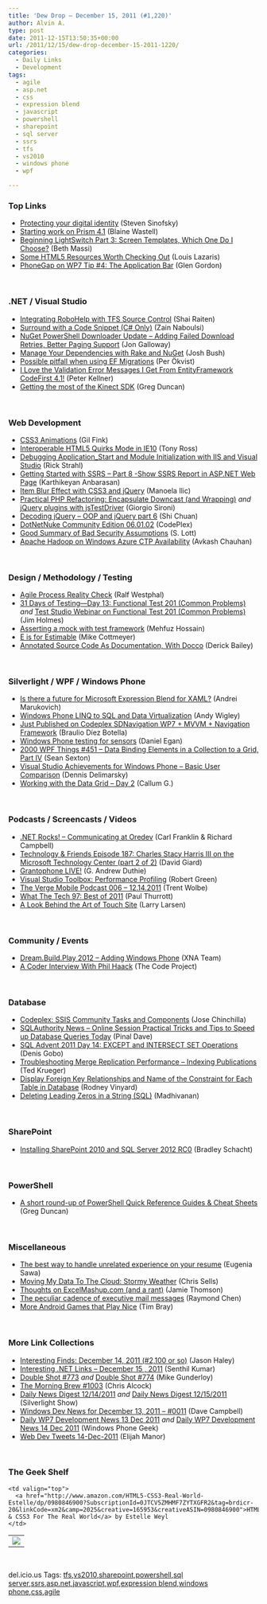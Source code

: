 ```yaml
---
title: 'Dew Drop – December 15, 2011 (#1,220)'
author: Alvin A.
type: post
date: 2011-12-15T13:50:35+00:00
url: /2011/12/15/dew-drop-december-15-2011-1220/
categories:
  - Daily Links
  - Development
tags:
  - agile
  - asp.net
  - css
  - expression blend
  - javascript
  - powershell
  - sharepoint
  - sql server
  - ssrs
  - tfs
  - vs2010
  - windows phone
  - wpf

---
```

### <a name="top"></a>Top Links

  * [Protecting your digital identity][1] (Steven Sinofsky)
  * [Starting work on Prism 4.1][2] (Blaine Wastell)
  * [Beginning LightSwitch Part 3: Screen Templates, Which One Do I Choose?][3] (Beth Massi)
  * [Some HTML5 Resources Worth Checking Out][4] (Louis Lazaris)
  * [PhoneGap on WP7 Tip #4: The Application Bar][5] (Glen Gordon)

&#160;

### <a name="dotnet"></a>.NET / Visual Studio

  * [Integrating RoboHelp with TFS Source Control][6] (Shai Raiten)
  * [Surround with a Code Snippet (C# Only)][7] (Zain Naboulsi)
  * [NuGet PowerShell Downloader Update &#8211; Adding Failed Download Retries, Better Paging Support][8] (Jon Galloway)
  * [Manage Your Dependencies with Rake and NuGet][9] (Josh Bush)
  * [Possible pitfall when using EF Migrations][10] (Per Ökvist)
  * [I Love the Validation Error Messages I Get From EntityFramework CodeFirst 4.1!][11] (Peter Kellner)
  * [Getting the most of the Kinect SDK][12] (Greg Duncan)

&#160;

### <a name="web"></a>Web Development

  * [CSS3 Animations][13] (Gil Fink)
  * [Interoperable HTML5 Quirks Mode in IE10][14] (Tony Ross)
  * [Debugging Application_Start and Module Initialization with IIS and Visual Studio][15] (Rick Strahl)
  * [Getting Started with SSRS – Part 8 -Show SSRS Report in ASP.NET Web Page][16] (Karthikeyan Anbarasan)
  * [Item Blur Effect with CSS3 and jQuery][17] (Manoela Ilic)
  * [Practical PHP Refactoring: Encapsulate Downcast (and Wrapping)][18] _and_ [jQuery plugins with jsTestDriver][19] (Giorgio Sironi)
  * [Decoding jQuery – OOP and jQuery part 6][20] (Shi Chuan)
  * <a href="http://dotnetnuke.codeplex.com/releases/view/78212" target="_blank">DotNetNuke Community Edition 06.01.02</a> (CodePlex)
  * [Good Summary of Bad Security Assumptions][21] (S. Lott)
  * [Apache Hadoop on Windows Azure CTP Availability][22] (Avkash Chauhan)

&#160;

### <a name="design"></a>Design / Methodology / Testing

  * [Agile Process Reality Check][23] (Ralf Westphal)
  * [31 Days of Testing—Day 13: Functional Test 201 (Common Problems)][24] _and_ [Test Studio Webinar on Functional Test 201 (Common Problems)][25] (Jim Holmes)
  * [Asserting a mock with test framework][26] (Mehfuz Hossain)
  * [E is for Estimable][27] (Mike Cottmeyer)
  * [Annotated Source Code As Documentation, With Docco][28] (Derick Bailey)

&#160;

### <a name="silverlight"></a>Silverlight / WPF / Windows Phone

  * [Is there a future for Microsoft Expression Blend for XAML?][29] (Andrei Marukovich)
  * [Windows Phone LINQ to SQL and Data Virtualization][30] (Andy Wigley)
  * [Just Published on Codeplex SDNavigation WP7 + MVVM + Navigation Framework][31] (Braulio Díez Botella)
  * [Windows Phone testing for sensors][32] (Daniel Egan)
  * <a href="http://wpf.2000things.com/2011/12/15/451-data-binding-elements-in-a-collection-to-a-grid-part-iv/" target="_blank">2000 WPF Things #451 – Data Binding Elements in a Collection to a Grid, Part IV</a> (Sean Sexton)
  * [Visual Studio Achievements for Windows Phone &#8211; Basic User Comparison][33] (Dennis Delimarsky)
  * [Working with the Data Grid – Day 2][34] (Callum G.)

&#160;

### <a name="podcasts"></a>Podcasts / Screencasts / Videos

  * <a href="http://www.dotnetrocks.com/default.aspx?ShowNum=724" target="_blank">.NET Rocks! &#8211; Communicating at Oredev</a> (Carl Franklin & Richard Campbell)
  * <a href="http://feedproxy.google.com/~r/TechnologyAndFriends/~3/mCj8kD7Rz8M/tf187.aspx" target="_blank">Technology & Friends Episode 187: Charles Stacy Harris III on the Microsoft Technology Center (part 2 of 2)</a> (David Giard)
  * [Grantophone LIVE!][35] (G. Andrew Duthie)
  * [Visual Studio Toolbox: Performance Profiling][36] (Robert Green)
  * [The Verge Mobile Podcast 006 &#8211; 12.14.2011][37] (Trent Wolbe)
  * [What The Tech 97: Best of 2011][38] (Paul Thurrott)
  * [A Look Behind the Art of Touch Site][39] (Larry Larsen)

&#160;

### <a name="events"></a>Community / Events

  * [Dream.Build.Play 2012 – Adding Windows Phone][40] (XNA Team)
  * [A Coder Interview With Phil Haack][41] (The Code Project)

&#160;

### <a name="sql"></a>Database

  * [Codeplex: SSIS Community Tasks and Components][42] (Jose Chinchilla)
  * [SQLAuthority News – Online Session Practical Tricks and Tips to Speed up Database Queries Today][43] (Pinal Dave)
  * [SQL Advent 2011 Day 14: EXCEPT and INTERSECT SET Operations][44] (Denis Gobo)
  * [Troubleshooting Merge Replication Performance – Indexing Publications][45] (Ted Krueger)
  * [Display Foreign Key Relationships and Name of the Constraint for Each Table in Database][46] (Rodney Vinyard)
  * [Deleting Leading Zeros in a String (SQL)][47] (Madhivanan)

&#160;

### <a name="sp"></a>SharePoint

  * [Installing SharePoint 2010 and SQL Server 2012 RC0][48] (Bradley Schacht)

&#160;

### <a name="ps"></a>PowerShell

  * [A short round-up of PowerShell Quick Reference Guides & Cheat Sheets][49] (Greg Duncan)

&#160;

### <a name="misc"></a>Miscellaneous

  * [The best way to handle unrelated experience on your resume][50] (Eugenia Sawa)
  * [Moving My Data To The Cloud: Stormy Weather][51] (Chris Sells)
  * [Thoughts on ExcelMashup.com (and a rant)][52] (Jamie Thomson)
  * [The peculiar cadence of executive mail messages][53] (Raymond Chen)
  * [More Android Games that Play Nice][54] (Tim Bray)

&#160;

### <a name="links"></a>More Link Collections

  * [Interesting Finds: December 14, 2011 (#2,100 or so)][55] (Jason Haley)
  * [Interesting .NET Links – December 15 , 2011][56] (Senthil Kumar)
  * [Double Shot #773][57] _and_ [Double Shot #774][58] (Mike Gunderloy)
  * [The Morning Brew #1003][59] (Chris Alcock)
  * [Daily News Digest 12/14/2011][60] _and_&#160;<a href="http://feedproxy.google.com/~r/silverlightshow/~3/8HoEf4a0ygE/Daily-News-Digest-12-15-2011.aspx" target="_blank">Daily News Digest 12/15/2011</a> (Silverlight Show)
  * [Windows Dev News for December 13, 2011 &#8211; #0011][61] (Dave Campbell)
  * [Daily WP7 Development News 13 Dec 2011][62] _and_ [Daily WP7 Development News 14 Dec 2011][63] (Windows Phone Geek)
  * <a href="http://webdevtweets.blogspot.com/2011/12/14-dec-2011.html" target="_blank">Web Dev Tweets 14-Dec-2011</a> (Elijah Manor)

&#160;

### <a name="shelf"></a>The Geek Shelf

<table border="0" cellspacing="0" cellpadding="0">
  <tr>
    <td>
      <img data-recalc-dims="1" decoding="async" src="https://i0.wp.com/ecx.images-amazon.com/images/I/51r-9OzxmVL._SL160_.jpg?w=660" />
    </td>
    
    <td valign="top">
      <a href="http://www.amazon.com/HTML5-CSS3-Real-World-Estelle/dp/0980846900?SubscriptionId=0JTCV5ZMHMF7ZYTXGFR2&tag=brdicr-20&linkCode=xm2&camp=2025&creative=165953&creativeASIN=0980846900">HTML5 & CSS3 For The Real World</a> by Estelle Weyl
    </td>
  </tr>
</table>

&#160;

<div style="padding-bottom: 0px; margin: 0px; padding-left: 0px; padding-right: 0px; display: inline; float: none; padding-top: 0px" id="scid:0767317B-992E-4b12-91E0-4F059A8CECA8:5bd1d299-eb13-4711-9806-09c5e36f1bb8" class="wlWriterEditableSmartContent">
  del.icio.us Tags: <a href="http://del.icio.us/popular/tfs" rel="tag">tfs</a>,<a href="http://del.icio.us/popular/vs2010" rel="tag">vs2010</a>,<a href="http://del.icio.us/popular/sharepoint" rel="tag">sharepoint</a>,<a href="http://del.icio.us/popular/powershell" rel="tag">powershell</a>,<a href="http://del.icio.us/popular/sql+server" rel="tag">sql server</a>,<a href="http://del.icio.us/popular/ssrs" rel="tag">ssrs</a>,<a href="http://del.icio.us/popular/asp.net" rel="tag">asp.net</a>,<a href="http://del.icio.us/popular/javascript" rel="tag">javascript</a>,<a href="http://del.icio.us/popular/wpf" rel="tag">wpf</a>,<a href="http://del.icio.us/popular/expression+blend" rel="tag">expression blend</a>,<a href="http://del.icio.us/popular/windows+phone" rel="tag">windows phone</a>,<a href="http://del.icio.us/popular/css" rel="tag">css</a>,<a href="http://del.icio.us/popular/agile" rel="tag">agile</a>
</div>

 [1]: http://blogs.msdn.com/b/b8/archive/2011/12/14/protecting-your-digital-identity.aspx
 [2]: http://blogs.msdn.com/b/blaine/archive/2011/12/14/starting-work-on-prism-4-1.aspx
 [3]: http://blogs.msdn.com/b/bethmassi/archive/2011/12/14/beginning-lightswitch-part-3-screen-templates-which-one-do-i-choose.aspx
 [4]: http://www.impressivewebs.com/html5-resources/
 [5]: http://blogs.msdn.com/b/glengordon/archive/2011/12/14/phonegap-on-wp7-tip-4-the-application-bar.aspx
 [6]: http://feedproxy.google.com/~r/ShaiRaiten/~3/A0ze6zWWW4U/integrating-robohelp-with-tfs-source-control.aspx
 [7]: http://feedproxy.google.com/~r/zainnab/~3/Pc7tJq2lk58/surround-with-a-code-snippet-c-only.aspx
 [8]: http://feedproxy.google.com/~r/jongalloway/~3/SAiY4d6vb-c/nuget-powershell-downloader-update-adding-failed-download-retries-better-paging-support.aspx
 [9]: http://feedproxy.google.com/~r/FreshBrewedCode/~3/BYrlKGkKyE4/
 [10]: http://feedproxy.google.com/~r/jayway/posts/~3/mh1DJgDbtMM/
 [11]: http://feedproxy.google.com/~r/Peterkellnernet/~3/GjLvkj4_bR0/
 [12]: http://channel9.msdn.com/coding4fun/kinect/Getting-the-most-of-the-Kinect-SDK
 [13]: http://feedproxy.google.com/~r/GilFinkBlog/~3/d2yvhsYFhVg/css3-animations.aspx
 [14]: http://blogs.msdn.com/b/ie/archive/2011/12/14/interoperable-html5-quirks-mode-in-ie10.aspx
 [15]: http://feedproxy.google.com/~r/RickStrahl/~3/gfjlc3ECc2s/Debugging-ApplicationStart-and-Module-Initialization-with-IIS-and-Visual-Studio
 [16]: http://f5debug.net/2011/12/15/getting-started-with-ssrs-part-8-show-ssrs-report-in-asp-net-web-page/
 [17]: http://tympanus.net/codrops/2011/12/14/item-blur-effect-with-css3-and-jquery/
 [18]: http://feeds.dzone.com/~r/zones/css/~3/TKP93cXR9uA/practical-php-refactoring-38
 [19]: http://feeds.dzone.com/~r/zones/agile/~3/oD6NP25EwvM/jquery-plugins-jstestdriver
 [20]: http://feedproxy.google.com/~r/highub-blog/~3/Lmbyz_cPqDg/
 [21]: http://slott-softwarearchitect.blogspot.com/2011/12/good-summary-of-bad-security.html
 [22]: http://feedproxy.google.com/~r/AvkashChauhansBlog/~3/Ro9TUfcuFgI/apache-hadoop-on-windows-azure-ctp-availability.aspx
 [23]: http://geekswithblogs.net/theArchitectsNapkin/archive/2011/12/14/agile-process-reality-check.aspx
 [24]: http://feedproxy.google.com/~r/Frazzleddad/~3/I2Nn90mZ0cI/31-days-of-testingday-13-functional.html
 [25]: http://feedproxy.google.com/~r/Frazzleddad/~3/fS2JlQR3IsY/test-studio-webinar-on-functional-test.html
 [26]: http://feedproxy.google.com/~r/Telerik/~3/Zj5afHUJEy0/asserting-a-mock-with-test-framework.aspx
 [27]: http://feedproxy.google.com/~r/LeadingAgile/~3/wkEdIbzrDuA/
 [28]: http://feedproxy.google.com/~r/LosTechies/~3/Var83ze1WfE/
 [29]: http://lunarfrog.com/blog/2011/12/15/blend5xaml/
 [30]: http://mobileworld.appamundi.com/blogs/andywigley/archive/2011/12/14/windows-phone-linq-to-sql-and-data-virtualization.aspx
 [31]: http://geekswithblogs.net/braulio/archive/2011/12/14/just-published-on-codeplex-sdnavigation-wp7--mvvm--navigation.aspx
 [32]: http://feeds.dzone.com/~r/zones/dotnet/~3/PejqhLciADI/windows-phone-testing-sensors
 [33]: http://feeds.dzone.com/~r/zones/dotnet/~3/Gh2E9kQNLfc/visual-studio-achievements-3
 [34]: http://www.mindscapehq.com/blog/index.php/2011/12/14/working-with-the-data-grid-day-2/
 [35]: http://feeds.devhammer.net/~r/devhammer/~3/U2zVXubyIwE/grantophone-live
 [36]: http://channel9.msdn.com/Shows/Visual-Studio-Toolbox/Visual-Studio-Toolbox-Performance-Profiling
 [37]: http://www.theverge.com/2011/12/14/2635059/the-verge-mobile-podcast-006-12-14-2011
 [38]: http://www.winsupersite.com/article/podcast-2/tech-ep-97-2011-141621
 [39]: http://channel9.msdn.com/posts/Art-of-Touch
 [40]: http://blogs.msdn.com/b/xna/archive/2011/12/14/dream-build-play-2012-adding-windows-phone.aspx
 [41]: http://www.codeproject.com/KB/interviews/Interview-Phil-Haack.aspx
 [42]: http://feedproxy.google.com/~r/sqlserverpedia/~3/kQGgv7dKd5w/
 [43]: http://blog.sqlauthority.com/2011/12/15/sqlauthority-news-online-session-practical-tricks-and-tips-to-speed-up-database-queries-today/
 [44]: http://blogs.lessthandot.com/index.php/DataMgmt/DBProgramming/MSSQLServer/sql-advent-2011-day-14
 [45]: http://blogs.lessthandot.com/index.php/DataMgmt/DBAdmin/troubleshooting-merge-replication-indexing-publications
 [46]: http://geekswithblogs.net/VROD/archive/2011/12/15/148049.aspx
 [47]: http://feedproxy.google.com/~r/sqlservercurry/blog/~3/sGp_vh9J7xk/deleting-leading-zeros-in-string-sql.html
 [48]: http://www.sqlservercentral.com/blogs/bradleyschacht/2011/12/14/installing-sharepoint-2010-and-sql-server-2012-rc0/
 [49]: http://coolthingoftheday.blogspot.com/2011/12/short-round-up-of-powershell-quick.html
 [50]: http://feeds.microsoftjobsblog.com/~r/MicrosoftJobsBlog/~3/PzW5Xv_-KTE/the-best-way-to-list-experience-on-your-resume
 [51]: http://www.sellsbrothers.com/posts/Details/12707
 [52]: http://feedproxy.google.com/~r/jamiet/~3/YfhZdeYHoMU/thoughts-on-excelmashup-com-and-a-rant.aspx
 [53]: http://blogs.msdn.com/b/oldnewthing/archive/2011/12/14/10247399.aspx
 [54]: http://feedproxy.google.com/~r/blogspot/hsDu/~3/sne9dsqQUc4/more-android-games-that-play-nice.html
 [55]: http://jasonhaley.com/blog/post.aspx?id=0d250451-68a7-4967-9ad7-b46872bf1949
 [56]: http://feedproxy.google.com/~r/ginktage/EPSB/~3/HEWYdqpS0QY/
 [57]: http://afreshcup.com/home/2011/12/14/double-shot-773.html
 [58]: http://afreshcup.com/home/2011/12/15/double-shot-774.html
 [59]: http://feedproxy.google.com/~r/ReflectivePerspective/~3/J4bGWh1As-c/
 [60]: http://feedproxy.google.com/~r/silverlightshow/~3/uwAK1XMklyQ/Daily-News-Digest-12-14-2011.aspx
 [61]: http://www.windowsdevnews.com/Blogs.aspx?ID=23
 [62]: http://feedproxy.google.com/~r/Windowsphonegeek/~3/ujq_xpeUm1I/daily-wp7-development-news-13-dec-2011
 [63]: http://feedproxy.google.com/~r/Windowsphonegeek/~3/vVhCBNjZstM/daily-wp7-development-news-14-dec-2011